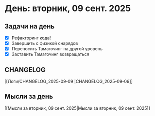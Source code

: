 # День:  вторник, 09 сент. 2025

## Задачи на день

- [x] Рефакторинг кода!
- [x] Завершить с физикой снарядов
- [x] Переносить Тамагочинг на другой уровень
- [x] Заставить Тамагочинг возвращаться

## CHANGELOG

[[Логи/CHANGELOG_2025-09-09 |CHANGELOG_2025-09-09]]

## Мысли за день
[[Мысли за вторник, 09 сент. 2025|Мысли за вторник, 09 сент. 2025]]